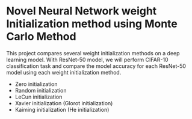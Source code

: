 # Novel Neural Network weight Initialization method using Monte Carlo Method

This project compares several weight initialization methods on a deep learning model. With ResNet-50 model, we will perform CIFAR-10 classification task and compare the model accuracy for each ResNet-50 model using each weight initialization method.

* Zero initialization
* Random initialization
* LeCun initialization
* Xavier initialization (Glorot initialization)
* Kaiming initialization (He initialization)
